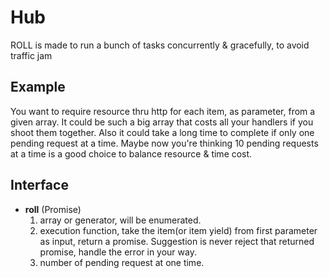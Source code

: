 Hub
=
ROLL is made to run a bunch of tasks concurrently & gracefully, to avoid traffic jam

Example
-
You want to require resource thru http for each item, as parameter, from a given array. It could be such a big array that costs all your handlers if you shoot them together. Also it could take a long time to complete if only one pending request at a time.
Maybe now you're thinking 10 pending requests at a time is a good choice to balance resource & time cost.

Interface
-
* **roll** (Promise)
    1. array or generator, will be enumerated.
    2. execution function, take the item(or item yield) from first parameter as input, return a promise. Suggestion is never reject that returned promise, handle the error in your way.
	3. number of pending request at one time.
	